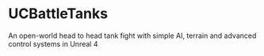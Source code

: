 # UCBattleTanks
An open-world head to head tank fight with simple AI, terrain and advanced control systems in Unreal 4
